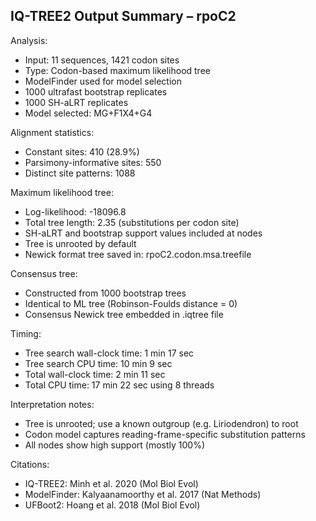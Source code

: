 ## IQ-TREE2 Output Summary – rpoC2

Analysis:
- Input: 11 sequences, 1421 codon sites
- Type: Codon-based maximum likelihood tree
- ModelFinder used for model selection
- 1000 ultrafast bootstrap replicates
- 1000 SH-aLRT replicates
- Model selected: MG+F1X4+G4

Alignment statistics:
- Constant sites: 410 (28.9%)
- Parsimony-informative sites: 550
- Distinct site patterns: 1088

Maximum likelihood tree:
- Log-likelihood: -18096.8
- Total tree length: 2.35 (substitutions per codon site)
- SH-aLRT and bootstrap support values included at nodes
- Tree is unrooted by default
- Newick format tree saved in: rpoC2.codon.msa.treefile

Consensus tree:
- Constructed from 1000 bootstrap trees
- Identical to ML tree (Robinson-Foulds distance = 0)
- Consensus Newick tree embedded in .iqtree file

Timing:
- Tree search wall-clock time: 1 min 17 sec
- Tree search CPU time: 10 min 9 sec
- Total wall-clock time: 2 min 11 sec
- Total CPU time: 17 min 22 sec using 8 threads

Interpretation notes:
- Tree is unrooted; use a known outgroup (e.g. Liriodendron) to root
- Codon model captures reading-frame-specific substitution patterns
- All nodes show high support (mostly 100%)

Citations:
- IQ-TREE2: Minh et al. 2020 (Mol Biol Evol)
- ModelFinder: Kalyaanamoorthy et al. 2017 (Nat Methods)
- UFBoot2: Hoang et al. 2018 (Mol Biol Evol)
